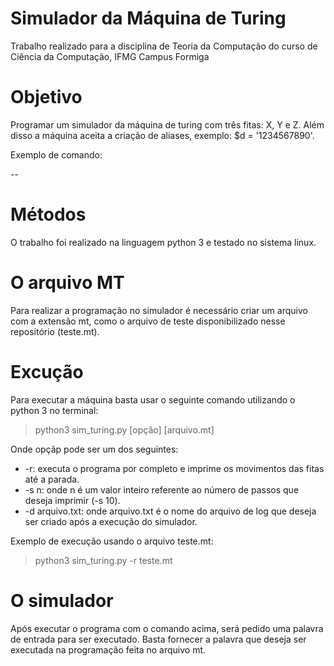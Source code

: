 # Simulador da Máquina de Turing

Trabalho realizado para a disciplina de Teoria da Computação do curso de Ciência da Computação,
IFMG Campus Formiga

# Objetivo

Programar um simulador da máquina de turing com três fitas: X, Y e Z. Além disso a máquina aceita
a criação de aliases, exemplo: $d = '1234567890'.

Exemplo de comando:

<estado atual> <fita de leitura> <simbolo de leitura> <movimento> -- <novo estado> <fita de escrita> <simbolo de escrita> <movimento>

# Métodos

O trabalho foi realizado na linguagem python 3 e testado no sistema linux.

# O arquivo MT

Para realizar a programação no simulador é necessário criar um arquivo com a extensão mt, como o arquivo de
teste disponibilizado nesse repositório (teste.mt).

# Excução

Para executar a máquina basta usar o seguinte comando utilizando o python 3 no terminal:

> python3 sim_turing.py [opção] [arquivo.mt]

Onde opçãp pode ser um dos seguintes:

- -r: executa o programa por completo e imprime os movimentos das fitas até a parada.
- -s n: onde n é um valor inteiro referente ao número de passos que deseja imprimir (-s 10).
- -d arquivo.txt: onde arquivo.txt é o nome do arquivo de log que deseja ser criado após a execução do simulador.

Exemplo de execução usando o arquivo teste.mt:

> python3 sim_turing.py -r teste.mt

# O simulador

Após executar o programa com o comando acima, será pedido uma palavra de entrada para ser executado. Basta
fornecer a palavra que deseja ser executada na programação feita no arquivo mt.
